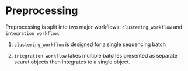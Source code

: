 # Preprocessing

Preprocessing is split into two major workflows: `clustering_workflow` and `integration_workflow`. 

1. `clustering_workflow` is designed for a single sequencing batch

2. `integration workflow` takes multiple batches presented as separate seurat objects then integrates to a single object. 
